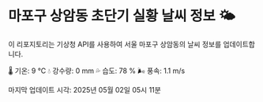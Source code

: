 
# 마포구 상암동 초단기 실황 날씨 정보 🌤️

이 리포지토리는 기상청 API를 사용하여 서울 마포구 상암동의 날씨 정보를 업데이트합니다. 

🌡️ 기온: 9 ℃
💧 강수량: 0 mm
💦 습도: 78 %
🌬️ 풍속: 1.1 m/s

마지막 업데이트 시각: 2025년 05월 02일 05시 11분    
